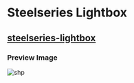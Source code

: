 # Steelseries Lightbox

## [steelseries-lightbox](https://steelseries-lightbox.netlify.com/)

### Preview Image

![shp](https://user-images.githubusercontent.com/28485791/63876241-64e54c80-c9c5-11e9-8be1-3caffb053e0c.jpg)
